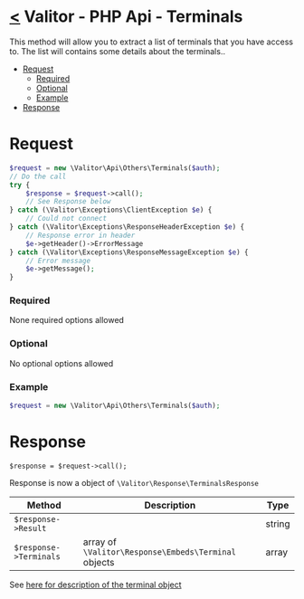 [<](../index.md) Valitor - PHP Api - Terminals
===========================================

This method will allow you to extract a list of terminals that you have access to. The list will contains some details about the terminals..

- [Request](#request)
    + [Required](#required)
    + [Optional](#optional)
    + [Example](#example)
- [Response](#response)

# Request

```php
$request = new \Valitor\Api\Others\Terminals($auth);
// Do the call
try {
    $response = $request->call();
    // See Response below
} catch (\Valitor\Exceptions\ClientException $e) {
    // Could not connect
} catch (\Valitor\Exceptions\ResponseHeaderException $e) {
    // Response error in header
    $e->getHeader()->ErrorMessage
} catch (\Valitor\Exceptions\ResponseMessageException $e) {
    // Error message
    $e->getMessage();
}
```

### Required

None required options allowed

### Optional

No optional options allowed

### Example

```php
$request = new \Valitor\Api\Others\Terminals($auth);
```

# Response

```
$response = $request->call();
```

Response is now a object of `\Valitor\Response\TerminalsResponse`

| Method  | Description | Type |
|---|---|---|
| `$response->Result` | | string
| `$response->Terminals` | array of `\Valitor\Response\Embeds\Terminal` objects | array

See [here for description of the terminal object](../types/terminal.md)
